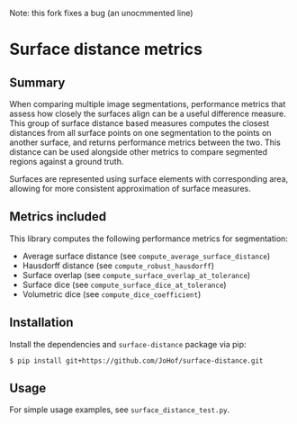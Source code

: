 Note: this fork fixes a bug (an unocmmented line)

# Surface distance metrics

## Summary
When comparing multiple image segmentations, performance metrics that assess how closely the surfaces align can be a useful difference measure. This group of surface distance based measures computes the closest distances from all surface points on one segmentation to the points on another surface, and returns performance metrics between the two. This distance can be used alongside other metrics to compare segmented regions against a ground truth.

Surfaces are represented using surface elements with corresponding area, allowing for more consistent approximation of surface measures.

## Metrics included
This library computes the following performance metrics for segmentation:

- Average surface distance (see `compute_average_surface_distance`)
- Hausdorff distance (see `compute_robust_hausdorff`)
- Surface overlap (see `compute_surface_overlap_at_tolerance`)
- Surface dice (see `compute_surface_dice_at_tolerance`)
- Volumetric dice (see `compute_dice_coefficient`)

## Installation
Install the dependencies and `surface-distance`
package via pip:

```shell
$ pip install git+https://github.com/JoHof/surface-distance.git
```

## Usage
For simple usage examples, see `surface_distance_test.py`.
